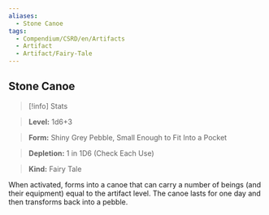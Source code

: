 ```yaml
---
aliases:
  - Stone Canoe
tags:
  - Compendium/CSRD/en/Artifacts
  - Artifact
  - Artifact/Fairy-Tale
---
```

  
    
## Stone Canoe    
>[!info] Stats    
> **Level:** 1d6+3    
> **Form:** Shiny Grey Pebble, Small Enough to Fit Into a Pocket    
> **Depletion:** 1 in 1D6 (Check Each Use)    
> **Kind:** Fairy Tale  
    
When activated, forms into a canoe that can carry a number of beings (and their equipment) equal to the artifact level. The canoe lasts for one day and then transforms back into a pebble.